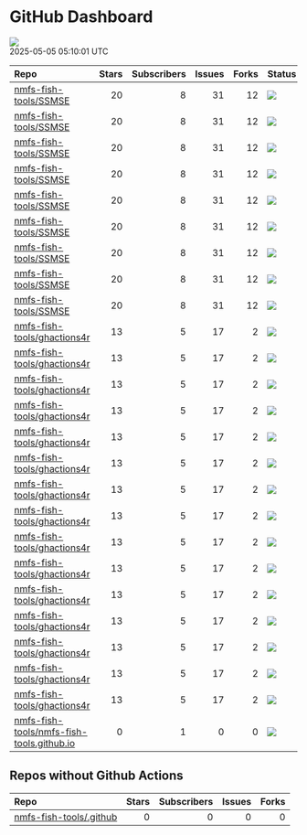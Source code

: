 GitHub Dashboard
================

![](https://github.com/nmfs-fish-tools/status/workflows/Render%20Status/badge.svg)  
2025-05-05 05:10:01 UTC

| Repo                                                                                                      | Stars | Subscribers | Issues | Forks | Status                                                                                                                                                                                                              | Commit                                                                                                                                                                                                               |
|:----------------------------------------------------------------------------------------------------------|------:|------------:|-------:|------:|:--------------------------------------------------------------------------------------------------------------------------------------------------------------------------------------------------------------------|:---------------------------------------------------------------------------------------------------------------------------------------------------------------------------------------------------------------------|
| [nmfs-fish-tools/SSMSE](https://github.com/nmfs-fish-tools/SSMSE)                                         |    20 |           8 |     31 |    12 | [![](https://github.com/nmfs-fish-tools/SSMSE/workflows/call-r-cmd-check/badge.svg)](https://github.com/nmfs-fish-tools/SSMSE/actions/runs/14815849049)                                                             | <a href="https://github.com/nmfs-fish-tools/SSMSE/commit/b53995fccdf81c772a04f3ca7d8908ad9443fcc5" title="change ghactions4r org location">b53995</a>                                                                |
| [nmfs-fish-tools/SSMSE](https://github.com/nmfs-fish-tools/SSMSE)                                         |    20 |           8 |     31 |    12 | [![](https://github.com/nmfs-fish-tools/SSMSE/workflows/call-calc_coverage/badge.svg)](https://github.com/nmfs-fish-tools/SSMSE/actions/runs/14797239789)                                                           | <a href="https://github.com/nmfs-fish-tools/SSMSE/commit/50ec0ad152e03e703bc7c34549a38bc59f23a67d" title="Prevent all files SS_output could possibly need from being deleted">50ec0a</a>                             |
| [nmfs-fish-tools/SSMSE](https://github.com/nmfs-fish-tools/SSMSE)                                         |    20 |           8 |     31 |    12 | [![](https://github.com/nmfs-fish-tools/SSMSE/workflows/call-doc-and-style-r/badge.svg)](https://github.com/nmfs-fish-tools/SSMSE/actions/runs/9226599777)                                                          | <a href="https://github.com/nmfs-fish-tools/SSMSE/commit/1f12b27f65403062d914a79d6e239e5ccb3e9dc0" title="style and docs: run devtools::document() and styler::style_pkg()">1f12b2</a>                               |
| [nmfs-fish-tools/SSMSE](https://github.com/nmfs-fish-tools/SSMSE)                                         |    20 |           8 |     31 |    12 | [![](https://github.com/nmfs-fish-tools/SSMSE/workflows/Render%20README/badge.svg)](https://github.com/nmfs-fish-tools/SSMSE/actions/runs/8515869774)                                                               | <a href="https://github.com/nmfs-fish-tools/SSMSE/commit/07850edb449c1ff194dc1e94101d019b8dae87ab" title="rm other uneeded workflows">07850e</a>                                                                     |
| [nmfs-fish-tools/SSMSE](https://github.com/nmfs-fish-tools/SSMSE)                                         |    20 |           8 |     31 |    12 | [![](https://github.com/nmfs-fish-tools/SSMSE/actions/workflows/pages/pages-build-deployment/badge.svg)](https://github.com/nmfs-fish-tools/SSMSE/actions/runs/9226634459)                                          | <a href="https://github.com/nmfs-fish-tools/SSMSE/commit/4e67aba54655200a90d862d92a81bc6dc77b8edb" title="Deploying to gh-pages from @ nmfs-fish-tools/SSMSE@1f12b27f65403062d914a79d6e239e5ccb3e9dc0 🚀">4e67ab</a> |
| [nmfs-fish-tools/SSMSE](https://github.com/nmfs-fish-tools/SSMSE)                                         |    20 |           8 |     31 |    12 | [![](https://github.com/nmfs-fish-tools/SSMSE/workflows/call-update-pkgdown/badge.svg)](https://github.com/nmfs-fish-tools/SSMSE/actions/runs/8515178981)                                                           | <a href="https://github.com/nmfs-fish-tools/SSMSE/commit/e1e5f42e064dae1ef4f33d1d8dc4216cadfc9f60" title="try a pkgdown build workflow">e1e5f4</a>                                                                   |
| [nmfs-fish-tools/SSMSE](https://github.com/nmfs-fish-tools/SSMSE)                                         |    20 |           8 |     31 |    12 | [![](https://github.com/nmfs-fish-tools/SSMSE/workflows/deploy%20pkgdown%20and%20user%20manual/badge.svg)](https://github.com/nmfs-fish-tools/SSMSE/actions/runs/14763753483)                                       | <a href="https://github.com/nmfs-fish-tools/SSMSE/commit/b53995fccdf81c772a04f3ca7d8908ad9443fcc5" title="change ghactions4r org location">b53995</a>                                                                |
| [nmfs-fish-tools/SSMSE](https://github.com/nmfs-fish-tools/SSMSE)                                         |    20 |           8 |     31 |    12 | [![](https://github.com/nmfs-fish-tools/SSMSE/workflows/gitleaks/badge.svg)](https://github.com/nmfs-fish-tools/SSMSE/actions/runs/8853743150)                                                                      | <a href="https://github.com/nmfs-fish-tools/SSMSE/commit/931617e6b4e1773e6b333f232c41095511a889a2" title="test secret scanning">931617</a>                                                                           |
| [nmfs-fish-tools/SSMSE](https://github.com/nmfs-fish-tools/SSMSE)                                         |    20 |           8 |     31 |    12 | [![](https://github.com/nmfs-fish-tools/SSMSE/actions/workflows/github-code-scanning/codeql/badge.svg)](https://github.com/nmfs-fish-tools/SSMSE/actions/runs/14828262638)                                          | <a href="https://github.com/nmfs-fish-tools/SSMSE/commit/b53995fccdf81c772a04f3ca7d8908ad9443fcc5" title="change ghactions4r org location">b53995</a>                                                                |
| [nmfs-fish-tools/ghactions4r](https://github.com/nmfs-fish-tools/ghactions4r)                             |    13 |           5 |     17 |     2 | [![](https://github.com/nmfs-fish-tools/ghactions4r/workflows/calc-coverage/badge.svg)](https://github.com/nmfs-fish-tools/ghactions4r/actions/runs/9293801172)                                                     | <a href="https://github.com/nmfs-fish-tools/ghactions4r/commit/3456d100a858796027f754ce70462b633054eb38" title="fix spaces">3456d1</a>                                                                               |
| [nmfs-fish-tools/ghactions4r](https://github.com/nmfs-fish-tools/ghactions4r)                             |    13 |           5 |     17 |     2 | [![](https://github.com/nmfs-fish-tools/ghactions4r/workflows/calc-covr-no-push/badge.svg)](https://github.com/nmfs-fish-tools/ghactions4r/actions/runs/13976815613)                                                | <a href="https://github.com/nmfs-fish-tools/ghactions4r/commit/4c57ea210b9c457126438a9cdb041612596de5b3" title="make reporting simpler">4c57ea</a>                                                                   |
| [nmfs-fish-tools/ghactions4r](https://github.com/nmfs-fish-tools/ghactions4r)                             |    13 |           5 |     17 |     2 | [![](https://github.com/nmfs-fish-tools/ghactions4r/workflows/call-build-pkgdown/badge.svg)](https://github.com/nmfs-fish-tools/ghactions4r/actions/runs/14760674931)                                               | <a href="https://github.com/nmfs-fish-tools/ghactions4r/commit/1d39935be2b4fd8a4f66b087a7f30e8b03d66c64" title="update snapshots">1d3993</a>                                                                         |
| [nmfs-fish-tools/ghactions4r](https://github.com/nmfs-fish-tools/ghactions4r)                             |    13 |           5 |     17 |     2 | [![](https://github.com/nmfs-fish-tools/ghactions4r/workflows/call-calc-cov-octocov/badge.svg)](https://github.com/nmfs-fish-tools/ghactions4r/actions/runs/14477657334)                                            | <a href="https://github.com/nmfs-fish-tools/ghactions4r/commit/6ef95b29901dbe4216fe96a49534e163ded26efe" title="deprecate use_calc_coverage">6ef95b</a>                                                              |
| [nmfs-fish-tools/ghactions4r](https://github.com/nmfs-fish-tools/ghactions4r)                             |    13 |           5 |     17 |     2 | [![](https://github.com/nmfs-fish-tools/ghactions4r/workflows/call-calc-cov-summaries/badge.svg)](https://github.com/nmfs-fish-tools/ghactions4r/actions/runs/14760674929)                                          | <a href="https://github.com/nmfs-fish-tools/ghactions4r/commit/1d39935be2b4fd8a4f66b087a7f30e8b03d66c64" title="update snapshots">1d3993</a>                                                                         |
| [nmfs-fish-tools/ghactions4r](https://github.com/nmfs-fish-tools/ghactions4r)                             |    13 |           5 |     17 |     2 | [![](https://github.com/nmfs-fish-tools/ghactions4r/workflows/call-calc-covr-no-push/badge.svg)](https://github.com/nmfs-fish-tools/ghactions4r/actions/runs/13978230201)                                           | <a href="https://github.com/nmfs-fish-tools/ghactions4r/commit/45e34ff5eb53b5329bd1caa0dce9bf167af8586c" title="set up reusable workflows">45e34f</a>                                                                |
| [nmfs-fish-tools/ghactions4r](https://github.com/nmfs-fish-tools/ghactions4r)                             |    13 |           5 |     17 |     2 | [![](https://github.com/nmfs-fish-tools/ghactions4r/workflows/call-create-cov-badge/badge.svg)](https://github.com/nmfs-fish-tools/ghactions4r/actions/runs/14760674928)                                            | <a href="https://github.com/nmfs-fish-tools/ghactions4r/commit/1d39935be2b4fd8a4f66b087a7f30e8b03d66c64" title="update snapshots">1d3993</a>                                                                         |
| [nmfs-fish-tools/ghactions4r](https://github.com/nmfs-fish-tools/ghactions4r)                             |    13 |           5 |     17 |     2 | [![](https://github.com/nmfs-fish-tools/ghactions4r/workflows/call-doc-and-style-r/badge.svg)](https://github.com/nmfs-fish-tools/ghactions4r/actions/runs/14760674915)                                             | <a href="https://github.com/nmfs-fish-tools/ghactions4r/commit/1d39935be2b4fd8a4f66b087a7f30e8b03d66c64" title="update snapshots">1d3993</a>                                                                         |
| [nmfs-fish-tools/ghactions4r](https://github.com/nmfs-fish-tools/ghactions4r)                             |    13 |           5 |     17 |     2 | [![](https://github.com/nmfs-fish-tools/ghactions4r/workflows/call-r-cmd-check/badge.svg)](https://github.com/nmfs-fish-tools/ghactions4r/actions/runs/14815753284)                                                 | <a href="https://github.com/nmfs-fish-tools/ghactions4r/commit/1d39935be2b4fd8a4f66b087a7f30e8b03d66c64" title="update snapshots">1d3993</a>                                                                         |
| [nmfs-fish-tools/ghactions4r](https://github.com/nmfs-fish-tools/ghactions4r)                             |    13 |           5 |     17 |     2 | [![](https://github.com/nmfs-fish-tools/ghactions4r/workflows/call-spell-check/badge.svg)](https://github.com/nmfs-fish-tools/ghactions4r/actions/runs/14760674902)                                                 | <a href="https://github.com/nmfs-fish-tools/ghactions4r/commit/1d39935be2b4fd8a4f66b087a7f30e8b03d66c64" title="update snapshots">1d3993</a>                                                                         |
| [nmfs-fish-tools/ghactions4r](https://github.com/nmfs-fish-tools/ghactions4r)                             |    13 |           5 |     17 |     2 | [![](https://github.com/nmfs-fish-tools/ghactions4r/workflows/call-style-description/badge.svg)](https://github.com/nmfs-fish-tools/ghactions4r/actions/runs/9912740522)                                            | <a href="https://github.com/nmfs-fish-tools/ghactions4r/commit/39f02f9df47b4d6c336377ee9cdc0900388fafe0" title="try error instead">39f02f</a>                                                                        |
| [nmfs-fish-tools/ghactions4r](https://github.com/nmfs-fish-tools/ghactions4r)                             |    13 |           5 |     17 |     2 | [![](https://github.com/nmfs-fish-tools/ghactions4r/workflows/call-update-pkgdown/badge.svg)](https://github.com/nmfs-fish-tools/ghactions4r/actions/runs/14760674926)                                              | <a href="https://github.com/nmfs-fish-tools/ghactions4r/commit/1d39935be2b4fd8a4f66b087a7f30e8b03d66c64" title="update snapshots">1d3993</a>                                                                         |
| [nmfs-fish-tools/ghactions4r](https://github.com/nmfs-fish-tools/ghactions4r)                             |    13 |           5 |     17 |     2 | [![](https://github.com/nmfs-fish-tools/ghactions4r/actions/workflows/dependabot/dependabot-updates/badge.svg)](https://github.com/nmfs-fish-tools/ghactions4r/actions/runs/14716884878)                            | <a href="https://github.com/nmfs-fish-tools/ghactions4r/commit/56c0179f23aaa6d3ac01c6fb6d75194d39ee1543" title="try to fix logo size">56c017</a>                                                                     |
| [nmfs-fish-tools/ghactions4r](https://github.com/nmfs-fish-tools/ghactions4r)                             |    13 |           5 |     17 |     2 | [![](https://github.com/nmfs-fish-tools/ghactions4r/actions/workflows/github-code-scanning/codeql/badge.svg)](https://github.com/nmfs-fish-tools/ghactions4r/actions/runs/14774706383)                              | <a href="https://github.com/nmfs-fish-tools/ghactions4r/commit/1d39935be2b4fd8a4f66b087a7f30e8b03d66c64" title="update snapshots">1d3993</a>                                                                         |
| [nmfs-fish-tools/ghactions4r](https://github.com/nmfs-fish-tools/ghactions4r)                             |    13 |           5 |     17 |     2 | [![](https://github.com/nmfs-fish-tools/ghactions4r/actions/workflows/pages/pages-build-deployment/badge.svg)](https://github.com/nmfs-fish-tools/ghactions4r/actions/runs/14760714392)                             | <a href="https://github.com/nmfs-fish-tools/ghactions4r/commit/286344c84292ab7ed4b970744fb43ff6de6de09b" title="Built site for ghactions4r@0.3.0: 1d39935">286344</a>                                                |
| [nmfs-fish-tools/nmfs-fish-tools.github.io](https://github.com/nmfs-fish-tools/nmfs-fish-tools.github.io) |     0 |           1 |      0 |     0 | [![](https://github.com/nmfs-fish-tools/nmfs-fish-tools.github.io/actions/workflows/pages/pages-build-deployment/badge.svg)](https://github.com/nmfs-fish-tools/nmfs-fish-tools.github.io/actions/runs/14064899374) | <a href="https://github.com/nmfs-fish-tools/nmfs-fish-tools.github.io/commit/04b0dad2b42f5523d293e029c82370b80ec19462" title="try deleting readme">04b0da</a>                                                        |

## Repos without Github Actions

| Repo                                                                  | Stars | Subscribers | Issues | Forks |
|:----------------------------------------------------------------------|------:|------------:|-------:|------:|
| [nmfs-fish-tools/.github](https://github.com/nmfs-fish-tools/.github) |     0 |           0 |      0 |     0 |
